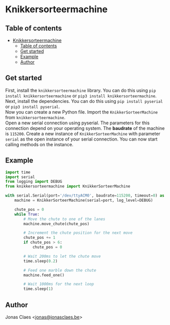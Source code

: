 # Knikkersorteermachine
## Table of contents
- [Knikkersorteermachine](#knikkersorteermachine)
  - [Table of contents](#table-of-contents)
  - [Get started](#get-started)
  - [Example](#example)
  - [Author](#author)

## Get started
First, install the `knikkersorteermachine` library. You can do this using `pip install knikkersorteermachine` or `pip3 install knikkersorteermachine`.  
Next, install the dependencies. You can do this using `pip install pyserial` or `pip3 install pyserial`.  
Now you can create a new Python file. Import the `KnikkerSorteerMachine` from `knikkersorteermachine`.  
Open a new serial connection using pyserial. The parameters for this connection depend on your operating system. The **baudrate** of the machine is `115200`.
Create a new instance of `KnikkerSorteerMachine` with parameter `serial` as the open instance of your serial connection.
You can now start calling methods on the instance.

## Example
```python
import time
import serial
from logging import DEBUG
from knikkersorteermachine import KnikkerSorteerMachine

with serial.Serial(port='/dev/ttyACM0', baudrate=115200, timeout=0) as port:
    machine = KnikkerSorteerMachine(serial=port, log_level=DEBUG)

    chute_pos = 0
    while True:
        # Move the chute to one of the lanes
        machine.move_chute(chute_pos)

        # Increment the chute position for the next move
        chute_pos += 1
        if chute_pos > 6:
            chute_pos = 0

        # Wait 200ms to let the chute move
        time.sleep(0.2)

        # Feed one marble down the chute
        machine.feed_one()

        # Wait 1000ms for the next loop
        time.sleep(1)

```

## Author
Jonas Claes <[jonas@jonasclaes.be](mailto:jonas@jonasclaes.be)>
